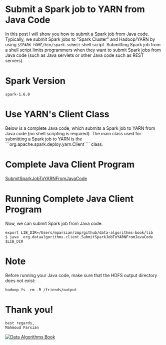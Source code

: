 Submit a Spark job to YARN from Java Code
=========================================
In this post I will show you how to submit a Spark job from Java code. 
Typically, we submit Spark jobs to "Spark Cluster" and Hadoop/YARN  by 
using ````$SPARK_HOME/bin/spark-submit````  shell script.  Submitting 
Spark job from a shell script limits programmers when they want to submit 
Spark jobs from Java code (such as Java servlets or other Java code such 
as REST servers).

Spark Version
=============

````
spark-1.6.0
````

Use YARN's Client Class
=======================
Below is a complete Java code, which submits a Spark job to YARN from Java 
code (no shell scripting  is required). The main class used for submitting 
a Spark job to YARN is the ```org.apache.spark.deploy.yarn.Client```` class.


Complete Java Client Program
============================
[SubmitSparkJobToYARNFromJavaCode](https://raw.githubusercontent.com/mahmoudparsian/data-algorithms-book/master/src/main/java/org/dataalgorithms/client/SubmitSparkJobToYARNFromJavaCode.java)


Running Complete Java Client Program
====================================

Now, we can submit Spark job from Java code:
````
export LIB_DIR=/Users/mparsian/zmp/github/data-algorithms-book/lib
$ java  org.dataalgorithms.client.SubmitSparkJobToYARNFromJavaCode  $LIB_DIR
````

Note
====
Before running your Java code, make sure that the HDFS output directory does not exist:
````
hadoop fs -rm -R /friends/output
````

Thank you!
==========

````
best regards,
Mahmoud Parsian
````

[![Data Algorithms Book](https://github.com/mahmoudparsian/data-algorithms-book/blob/master/misc/data_algorithms_image.jpg)](http://shop.oreilly.com/product/0636920033950.do) 
